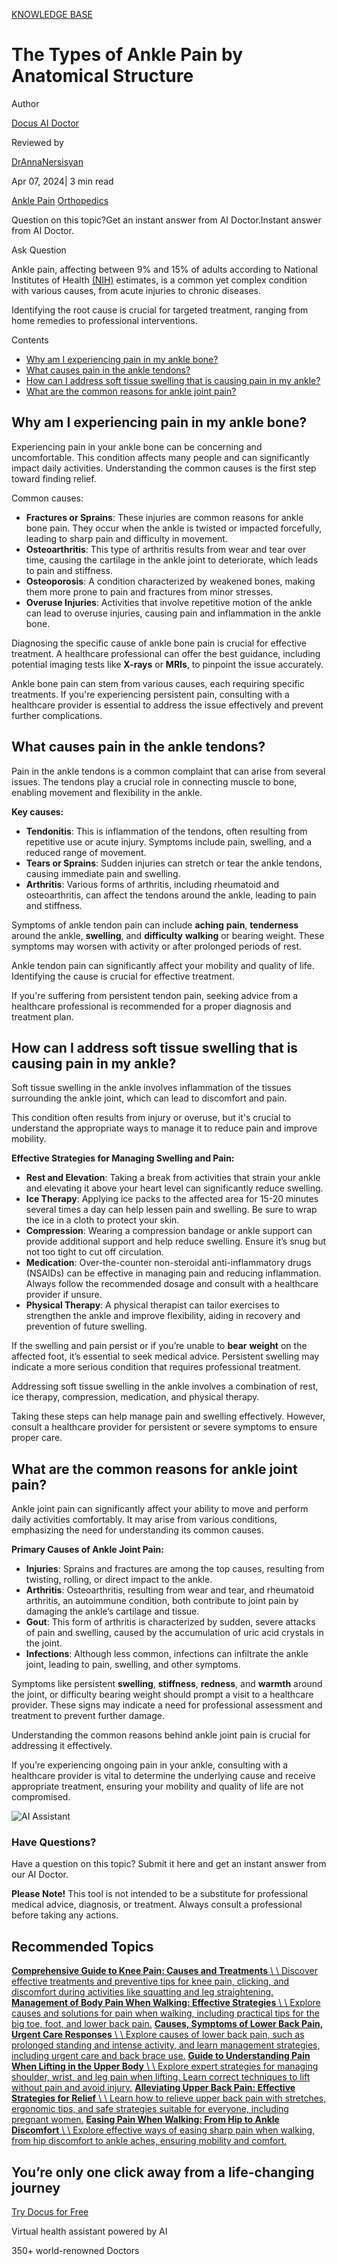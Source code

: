 [KNOWLEDGE BASE](https://docus.ai/knowledge-base)

# The Types of Ankle Pain by Anatomical Structure

Author

[Docus AI Doctor](https://docus.ai/ai-doctor)

Reviewed by

[DrAnnaNersisyan](https://docus.ai/author/dr-anna-nersisyan)

Apr 07, 2024\| 3 min read

[Ankle Pain](https://docus.ai/tags/ankle-pain) [Orthopedics](https://docus.ai/tags/orthopedics)

Question on this topic?Get an instant answer from AI Doctor.Instant answer from AI Doctor.

Ask Question

Ankle pain, affecting between 9% and 15% of adults according to National Institutes of Health [(NIH)](https://www.ncbi.nlm.nih.gov/pmc/articles/PMC5927448/#:~:text=Estimates%20of%20the%20prevalence%20of,populations%20%5B4%2C5%5D.) estimates, is a common yet complex condition with various causes, from acute injuries to chronic diseases.

Identifying the root cause is crucial for targeted treatment, ranging from home remedies to professional interventions.

Contents

- [Why am I experiencing pain in my ankle bone?](https://docus.ai/knowledge-base/types-of-ankle-pain#why-am-i-experiencing-pain-in-my-ankle-bone)
- [What causes pain in the ankle tendons?](https://docus.ai/knowledge-base/types-of-ankle-pain#what-causes-pain-in-the-ankle-tendons)
- [How can I address soft tissue swelling that is causing pain in my ankle?](https://docus.ai/knowledge-base/types-of-ankle-pain#how-can-i-address-soft-tissue-swelling-that-is-causing-pain-in-my-ankle)
- [What are the common reasons for ankle joint pain?](https://docus.ai/knowledge-base/types-of-ankle-pain#what-are-the-common-reasons-for-ankle-joint-pain)

## Why am I experiencing pain in my ankle bone?

Experiencing pain in your ankle bone can be concerning and uncomfortable. This condition affects many people and can significantly impact daily activities. Understanding the common causes is the first step toward finding relief.

Common causes:

- **Fractures or Sprains**: These injuries are common reasons for ankle bone pain. They occur when the ankle is twisted or impacted forcefully, leading to sharp pain and difficulty in movement.
- **Osteoarthritis**: This type of arthritis results from wear and tear over time, causing the cartilage in the ankle joint to deteriorate, which leads to pain and stiffness.
- **Osteoporosis**: A condition characterized by weakened bones, making them more prone to pain and fractures from minor stresses.
- **Overuse Injuries**: Activities that involve repetitive motion of the ankle can lead to overuse injuries, causing pain and inflammation in the ankle bone.

Diagnosing the specific cause of ankle bone pain is crucial for effective treatment. A healthcare professional can offer the best guidance, including potential imaging tests like **X-rays** or **MRIs**, to pinpoint the issue accurately.

Ankle bone pain can stem from various causes, each requiring specific treatments. If you're experiencing persistent pain, consulting with a healthcare provider is essential to address the issue effectively and prevent further complications.

## What causes pain in the ankle tendons?

Pain in the ankle tendons is a common complaint that can arise from several issues. The tendons play a crucial role in connecting muscle to bone, enabling movement and flexibility in the ankle.

**Key causes:**

- **Tendonitis**: This is inflammation of the tendons, often resulting from repetitive use or acute injury. Symptoms include pain, swelling, and a reduced range of movement.
- **Tears or Sprains**: Sudden injuries can stretch or tear the ankle tendons, causing immediate pain and swelling.
- **Arthritis**: Various forms of arthritis, including rheumatoid and osteoarthritis, can affect the tendons around the ankle, leading to pain and stiffness.

Symptoms of ankle tendon pain can include **aching** **pain**, **tenderness** around the ankle, **swelling**, and **difficulty** **walking** or bearing weight. These symptoms may worsen with activity or after prolonged periods of rest.

Ankle tendon pain can significantly affect your mobility and quality of life. Identifying the cause is crucial for effective treatment.

If you're suffering from persistent tendon pain, seeking advice from a healthcare professional is recommended for a proper diagnosis and treatment plan.

## How can I address soft tissue swelling that is causing pain in my ankle?

Soft tissue swelling in the ankle involves inflammation of the tissues surrounding the ankle joint, which can lead to discomfort and pain.

This condition often results from injury or overuse, but it's crucial to understand the appropriate ways to manage it to reduce pain and improve mobility.

**Effective Strategies for Managing Swelling and Pain:**

- **Rest and Elevation**: Taking a break from activities that strain your ankle and elevating it above your heart level can significantly reduce swelling.
- **Ice Therapy**: Applying ice packs to the affected area for 15-20 minutes several times a day can help lessen pain and swelling. Be sure to wrap the ice in a cloth to protect your skin.
- **Compression**: Wearing a compression bandage or ankle support can provide additional support and help reduce swelling. Ensure it’s snug but not too tight to cut off circulation.
- **Medication**: Over-the-counter non-steroidal anti-inflammatory drugs (NSAIDs) can be effective in managing pain and reducing inflammation. Always follow the recommended dosage and consult with a healthcare provider if unsure.
- **Physical Therapy**: A physical therapist can tailor exercises to strengthen the ankle and improve flexibility, aiding in recovery and prevention of future swelling.

If the swelling and pain persist or if you’re unable to **bear** **weight** on the affected foot, it’s essential to seek medical advice. Persistent swelling may indicate a more serious condition that requires professional treatment.

Addressing soft tissue swelling in the ankle involves a combination of rest, ice therapy, compression, medication, and physical therapy.

Taking these steps can help manage pain and swelling effectively. However, consult a healthcare provider for persistent or severe symptoms to ensure proper care.

## What are the common reasons for ankle joint pain?

Ankle joint pain can significantly affect your ability to move and perform daily activities comfortably. It may arise from various conditions, emphasizing the need for understanding its common causes.

**Primary Causes of Ankle Joint Pain:**

- **Injuries**: Sprains and fractures are among the top causes, resulting from twisting, rolling, or direct impact to the ankle.
- **Arthritis**: Osteoarthritis, resulting from wear and tear, and rheumatoid arthritis, an autoimmune condition, both contribute to joint pain by damaging the ankle’s cartilage and tissue.
- **Gout**: This form of arthritis is characterized by sudden, severe attacks of pain and swelling, caused by the accumulation of uric acid crystals in the joint.
- **Infections**: Although less common, infections can infiltrate the ankle joint, leading to pain, swelling, and other symptoms.

Symptoms like persistent **swelling**, **stiffness**, **redness**, and **warmth** around the joint, or difficulty bearing weight should prompt a visit to a healthcare provider. These signs may indicate a need for professional assessment and treatment to prevent further damage.

Understanding the common reasons behind ankle joint pain is crucial for addressing it effectively.

If you’re experiencing ongoing pain in your ankle, consulting with a healthcare provider is vital to determine the underlying cause and receive appropriate treatment, ensuring your mobility and quality of life are not compromised.

![AI Assistant](https://docus.ai/images/small-assistant.png)

### Have Questions?

Have a question on this topic? Submit it here and get an instant answer from our AI Doctor.

**Please Note!** This tool is not intended to be a substitute for professional medical advice, diagnosis, or treatment. Always consult a professional before taking any actions.

## Recommended Topics

[**Comprehensive Guide to Knee Pain: Causes and Treatments** \\
\\
Discover effective treatments and preventive tips for knee pain, clicking, and discomfort during activities like squatting and leg straightening.](https://docus.ai/knowledge-base/comprehensive-guide-to-knee-pain-causes-and-treatments) [**Management of Body Pain When Walking: Effective Strategies** \\
\\
Explore causes and solutions for pain when walking, including practical tips for the big toe, foot, and lower back pain.](https://docus.ai/knowledge-base/management-of-body-pain-when-walking) [**Causes, Symptoms of Lower Back Pain, Urgent Care Responses** \\
\\
Explore causes of lower back pain, such as prolonged standing and intense activity, and learn management strategies, including urgent care and back brace use.](https://docus.ai/knowledge-base/causes-symptoms-of-lower-back-pain) [**Guide to Understanding Pain When Lifting in the Upper Body** \\
\\
Explore expert strategies for managing shoulder, wrist, and leg pain when lifting. Learn correct techniques to lift without pain and avoid injury.](https://docus.ai/knowledge-base/guide-to-understanding-pain-when-lifting) [**Alleviating Upper Back Pain: Effective Strategies for Relief** \\
\\
Learn how to relieve upper back pain with stretches, ergonomic tips, and safe strategies suitable for everyone, including pregnant women.](https://docus.ai/knowledge-base/alleviating-upper-back-pain) [**Easing Pain When Walking: From Hip to Ankle Discomfort** \\
\\
Explore effective ways of easing sharp pain when walking, from hip discomfort to ankle aches, ensuring mobility and comfort.](https://docus.ai/knowledge-base/easing-pain-when-walking)

## You’re only one click away from a life-changing journey

[Try Docus for Free](https://my.docus.ai/auth/signup)

Virtual health assistant powered by AI

350+ world-renowned Doctors